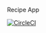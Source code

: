 Recipe App

[![CircleCI](https://circleci.com/gh/mihaisaizu/sfw5-recipe-app.svg?style=svg)](https://circleci.com/gh/mihaisaizu/sfw5-recipe-app)